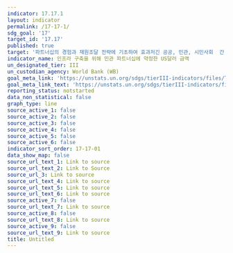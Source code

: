 ```yaml
---
indicator: 17.17.1
layout: indicator
permalink: /17-17-1/
sdg_goal: '17'
target_id: '17.17'
published: true
target: '파트너십의 경험과 재원조달 전략에 기초하여 효과저긴 공공, 민관, 시민사회  간 파트너십 권장 및 촉진'
indicator_name: 인프라 구축을 위해 민관 파트너십에 약정한 US달러 금액
un_designated_tier: III
un_custodian_agency: World Bank (WB)
goal_meta_link: 'https://unstats.un.org/sdgs/tierIII-indicators/files/Tier3-17-17-01.pdf'
goal_meta_link_text: 'https://unstats.un.org/sdgs/tierIII-indicators/files/Tier3-17-17-01.pdf'
reporting_status: notstarted
data_non_statistical: false
graph_type: line
source_active_1: false
source_active_2: false
source_active_3: false
source_active_4: false
source_active_5: false
source_active_6: false
indicator_sort_order: 17-17-01
data_show_map: false
source_url_text_1: Link to source
source_url_text_2: Link to Source
source_url_3: Link to source
source_url_text_4: Link to source
source_url_text_5: Link to source
source_url_text_6: Link to source
source_active_7: false
source_url_text_7: Link to source
source_active_8: false
source_url_text_8: Link to source
source_active_9: false
source_url_text_9: Link to source
title: Untitled
---
```

